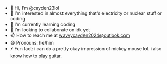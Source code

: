 - 👋 Hi, I’m @cayden23lol
- 👀 I’m interested in almost everything that's electricity or nuclear stuff or coding
- 🌱 I’m currently learning coding
- 💞️ I’m looking to collaborate on idk yet
- 📫 How to reach me at wavvycayden2024@outlook.com
- 😄 Pronouns: he/him
- ⚡ Fun fact: i can do a pretty okay impression of mickey mouse lol. i also know how to play guitar.

<!---
cayden23lol/cayden23lol is a ✨ special ✨ repository because its `README.md` (this file) appears on your GitHub profile.
You can click the Preview link to take a look at your changes.
--->
